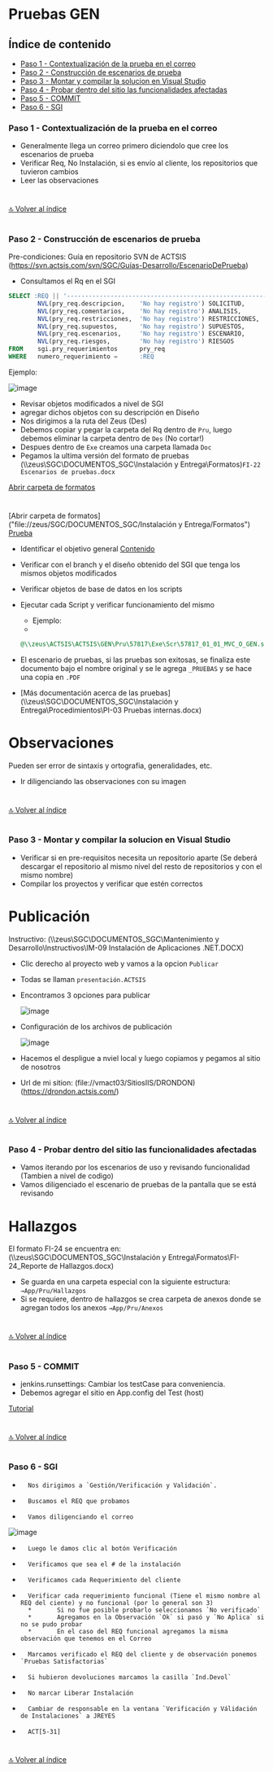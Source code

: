 # Pruebas GEN

## Índice de contenido

*   [Paso 1 - Contextualización de la prueba en el correo](#paso-1---Contextualización-de-la-prueba-en-el-correo)
*   [Paso 2 - Construcción de escenarios de prueba](#paso-2---Construcción-de-escenarios-de-prueba)
*   [Paso 3 - Montar y compilar la solucion en Visual Studio](#paso-3---Montar-y-compilar-la-solucion-en-Visual-Studio)
*   [Paso 4 - Probar dentro del sitio las funcionalidades afectadas](#paso-4---Probar-dentro-del-sitio-las-funcionalidades-afectadas)
*   [Paso 5 - COMMIT](#paso-5---COMMIT)
*   [Paso 6 - SGI](#paso-6---SGI)

### **Paso 1 - Contextualización de la prueba en el correo**

* Generalmente llega un correo primero diciendolo que cree los escenarios de prueba
* Verificar Req, No Instalación, si es envío al cliente, los repositorios que tuvieron cambios
* Leer las observaciones

#
[🔝 Volver al índice](#índice-de-contenido)
#

### **Paso 2 - Construcción de escenarios de prueba**
Pre-condiciones:
Guía en repositorio SVN de ACTSIS (https://svn.actsis.com/svn/SGC/Guías-Desarrollo/EscenarioDePrueba)
* Consultamos el Rq en el SGI
```sql
SELECT :REQ || '-----------------------------------------------------------------------' REQ,
        NVL(pry_req.descripcion,    'No hay registro') SOLICITUD,
        NVL(pry_req.comentarios,    'No hay registro') ANALISIS,
        NVL(pry_req.restricciones,  'No hay registro') RESTRICCIONES,
        NVL(pry_req.supuestos,      'No hay registro') SUPUESTOS,
        NVL(pry_req.escenarios,     'No hay registro') ESCENARIO,
        NVL(pry_req.riesgos,        'No hay registro') RIESGOS
FROM    sgi.pry_requerimientos      pry_req
WHERE   numero_requerimiento =      :REQ
```

Ejemplo:

![image](https://user-images.githubusercontent.com/61068392/175323490-f5be3535-6d24-457a-b739-4020e633c82d.png)

* Revisar objetos modificados a nivel de SGI
* agregar dichos objetos con su descripción en Diseño
* Nos dirigimos a la ruta del Zeus (Des)
* Debemos copiar y pegar la carpeta del Rq dentro de `Pru`, luego debemos eliminar la carpeta dentro de `Des` (No cortar!)
* Despues dentro de `Exe` creamos una carpeta llamada `Doc`
* Pegamos la ultima versión del formato de pruebas (\\\zeus\SGC\DOCUMENTOS_SGC\Instalación y Entrega\Formatos)`FI-22 Escenarios de pruebas.docx`

<a href="file://zeus/SGC/DOCUMENTOS_SGC/Instalación y Entrega/Formatos" type="button">Abrir carpeta de formatos</a>

#

[Abrir carpeta de formatos]("file://zeus/SGC/DOCUMENTOS_SGC/Instalación y Entrega/Formatos")
[Prueba]("file://zeus/SGC/DOCUMENTOS_SGC/")

* Identificar el objetivo general [Contenido](https://svn.actsis.com/svn/SGC/Guías-Desarrollo/EscenarioDePrueba/Contenido)
* Verificar con el branch y el diseño obtenido del SGI que tenga los mismos objetos modificados
* Verificar objetos de base de datos en los scripts
* Ejecutar cada Script y verificar funcionamiento del mismo
  * Ejemplo:
  * 
  ```sql
  @\\zeus\ACTSIS\ACTSIS\GEN\Pru\57817\Exe\Scr\57817_01_01_MVC_O_GEN.sql
  ```
  
* El escenario de pruebas, si las pruebas son exitosas, se finaliza este documento bajo el nombre original y se le agrega `_PRUEBAS` y se hace una copia en `.PDF`

* [Más documentación acerca de las pruebas](\\\zeus\SGC\DOCUMENTOS_SGC\Instalación y Entrega\Procedimientos\PI-03 Pruebas internas.docx)

Observaciones
=============

Pueden ser error de sintaxis y ortografia, generalidades, etc.

* Ir diligenciando las observaciones con su imagen

#
[🔝 Volver al índice](#índice-de-contenido)
#

### **Paso 3 - Montar y compilar la solucion en Visual Studio**

* Verificar si en pre-requisitos necesita un repositorio aparte (Se deberá descargar el repositorio al mismo nivel del resto de repositorios y con el mismo nombre)
* Compilar los proyectos y verificar que estén correctos

Publicación
===========
Instructivo: (\\\zeus\SGC\DOCUMENTOS_SGC\Mantenimiento y Desarrollo\Instructivos\IM-09 Instalación de Aplicaciones .NET.DOCX)
* Clic derecho al proyecto web y vamos a la opcion `Publicar`
* Todas se llaman  `presentación.ACTSIS`
* Encontramos 3 opciones para publicar

  ![image](https://user-images.githubusercontent.com/61068392/175347491-02b6ca48-07eb-4451-b5f8-0fe00bc19e42.png)

* Configuración de los archivos de publicación
  
  ![image](https://user-images.githubusercontent.com/61068392/175348197-d5857778-5a6d-4bec-ae4d-3dee628ffa2d.png)

* Hacemos el despligue a nviel local y luego copiamos y pegamos al sitio de nosotros

* Url de mi sition: (file://vmact03/SitiosIIS/DRONDON) (https://drondon.actsis.com/)

#
[🔝 Volver al índice](#índice-de-contenido)
#

### **Paso 4 - Probar dentro del sitio las funcionalidades afectadas**

* Vamos iterando por los escenarios de uso y revisando funcionalidad  (Tambien a nivel de codigo)
* Vamos diligenciado el escenario de pruebas de la pantalla que se está revisando


Hallazgos
=========

El formato FI-24 se encuentra en: (\\\zeus\SGC\DOCUMENTOS_SGC\Instalación y Entrega\Formatos\FI-24_Reporte de Hallazgos.docx)
* Se guarda en una carpeta especial con la siguiente estructura:
               ```
                →App/Pru/Hallazgos
                ```
* Si se requiere, dentro de hallazgos se crea carpeta de anexos donde se agregan todos los anexos
                ```
                →App/Pru/Anexos
                ```

#
[🔝 Volver al índice](#índice-de-contenido)
#


### **Paso 5 - COMMIT**

* jenkins.runsettings: Cambiar los testCase para conveniencia.
* Debemos agregar el sitio en App.config del Test (host)

[Tutorial](https://actsis.sharepoint.com/sites/ACTSISQA/SitePages/GenTests-7-1-2563.aspx)

#
[🔝 Volver al índice](#índice-de-contenido)
#

### **Paso 6 - SGI**

*       Nos dirigimos a `Gestión/Verificación y Validación`.
*       Buscamos el REQ que probamos
*       Vamos diligenciando el correo
        
![image](https://user-images.githubusercontent.com/61068392/182729760-87867010-12ee-445c-8289-31ffd792dd19.png)


*       Luego le damos clic al botón Verificación
*       Verificamos que sea el # de la instalación
*       Verificamos cada Requerimiento del cliente
*       Verificar cada requerimiento funcional (Tiene el mismo nombre al REQ del ciente) y no funcional (por lo general son 3)
        *       Si no fue posible probarlo seleccionamos `No verificado`
        *       Agregamos en la Observación `Ok` si pasó y `No Aplica` si no se pudo probar
        *       En el caso del REQ funcional agregamos la misma observación que tenemos en el Correo
*       Marcamos verificado el REQ del cliente y de observación ponemos `Pruebas Satisfactorias`
*       Si hubieron devoluciones marcamos la casilla `Ind.Devol`
*       No marcar Liberar Instalación
*       Cambiar de responsable en la ventana `Verificación y Válidación de Instalaciones` a JREYES
*       ACT[5-31]
#
[🔝 Volver al índice](#índice-de-contenido)
#
